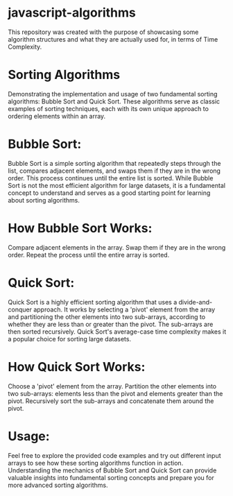 # javascript-algorithms

This repository was created with the purpose of showcasing some algorithm structures and what they are actually used for, in terms of Time Complexity.

# Sorting Algorithms
Demonstrating the implementation and usage of two fundamental sorting algorithms: Bubble Sort and Quick Sort. These algorithms serve as classic examples of sorting techniques, each with its own unique approach to ordering elements within an array.

# Bubble Sort:
Bubble Sort is a simple sorting algorithm that repeatedly steps through the list, compares adjacent elements, and swaps them if they are in the wrong order. This process continues until the entire list is sorted. While Bubble Sort is not the most efficient algorithm for large datasets, it is a fundamental concept to understand and serves as a good starting point for learning about sorting algorithms.

# How Bubble Sort Works:
Compare adjacent elements in the array.
Swap them if they are in the wrong order.
Repeat the process until the entire array is sorted.

# Quick Sort:
Quick Sort is a highly efficient sorting algorithm that uses a divide-and-conquer approach. It works by selecting a 'pivot' element from the array and partitioning the other elements into two sub-arrays, according to whether they are less than or greater than the pivot. The sub-arrays are then sorted recursively. Quick Sort's average-case time complexity makes it a popular choice for sorting large datasets.

# How Quick Sort Works:
Choose a 'pivot' element from the array.
Partition the other elements into two sub-arrays: elements less than the pivot and elements greater than the pivot.
Recursively sort the sub-arrays and concatenate them around the pivot.

# Usage:
Feel free to explore the provided code examples and try out different input arrays to see how these sorting algorithms function in action. Understanding the mechanics of Bubble Sort and Quick Sort can provide valuable insights into fundamental sorting concepts and prepare you for more advanced sorting algorithms.
